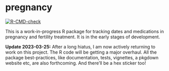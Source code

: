 
<!-- README.md is generated from README.Rmd. Please edit that file -->

# pregnancy

<!-- badges: start -->

[![R-CMD-check](https://github.com/EllaKaye/pregnancy/actions/workflows/R-CMD-check.yaml/badge.svg)](https://github.com/EllaKaye/pregnancy/actions/workflows/R-CMD-check.yaml)
<!-- badges: end -->

This is a work-in-progress R package for tracking dates and medications
in pregnancy and fertility treatment. It is in the early stages of
development.

**Update 2023-03-25:** After a long hiatus, I am now actively returning
to work on this project. The R code will be getting a major overhaul.
All the package best-practices, like documentation, tests, vignettes, a
pkgdown website etc, are also forthcoming. And there’ll be a hex sticker
too!

<!-- ## Installation -->
<!-- You can install the development version of pregnancy from [GitHub](https://github.com/) with: -->
<!-- ``` r -->
<!-- # install.packages("devtools") -->
<!-- devtools::install_github("EllaKaye/pregnancy") -->
<!-- ``` -->
<!-- ## Example -->
<!-- This is a basic example which shows you how to solve a common problem: -->
<!-- ```{r example} -->
<!-- library(pregnancy) -->
<!-- ## basic example code -->
<!-- ``` -->
<!-- What is special about using `README.Rmd` instead of just `README.md`? You can include R chunks like so: -->
<!-- ```{r cars} -->
<!-- summary(cars) -->
<!-- ``` -->
<!-- You'll still need to render `README.Rmd` regularly, to keep `README.md` up-to-date. `devtools::build_readme()` is handy for this. You could also use GitHub Actions to re-render `README.Rmd` every time you push. An example workflow can be found here: <https://github.com/r-lib/actions/tree/v1/examples>. -->
